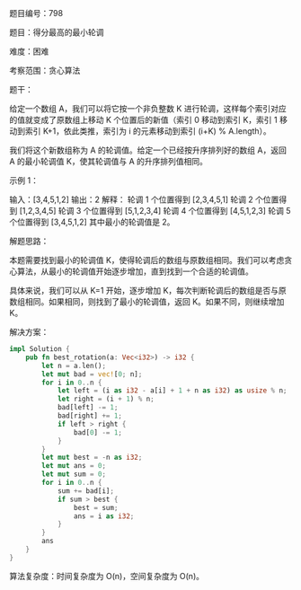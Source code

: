 题目编号：798

题目：得分最高的最小轮调

难度：困难

考察范围：贪心算法

题干：

给定一个数组 A，我们可以将它按一个非负整数 K 进行轮调，这样每个索引对应的值就变成了原数组上移动 K 个位置后的新值（索引 0 移动到索引 K，索引 1 移动到索引 K+1，依此类推，索引为 i 的元素移动到索引 (i+K) % A.length）。

我们将这个新数组称为 A 的轮调值。给定一个已经按升序排列好的数组 A，返回 A 的最小轮调值 K，使其轮调值与 A 的升序排列值相同。

示例 1：

输入：[3,4,5,1,2]
输出：2
解释：
轮调 1 个位置得到 [2,3,4,5,1]
轮调 2 个位置得到 [1,2,3,4,5]
轮调 3 个位置得到 [5,1,2,3,4]
轮调 4 个位置得到 [4,5,1,2,3]
轮调 5 个位置得到 [3,4,5,1,2]
其中最小的轮调值是 2。

解题思路：

本题需要找到最小的轮调值 K，使得轮调后的数组与原数组相同。我们可以考虑贪心算法，从最小的轮调值开始逐步增加，直到找到一个合适的轮调值。

具体来说，我们可以从 K=1 开始，逐步增加 K，每次判断轮调后的数组是否与原数组相同。如果相同，则找到了最小的轮调值，返回 K。如果不同，则继续增加 K。

解决方案：

```rust
impl Solution {
    pub fn best_rotation(a: Vec<i32>) -> i32 {
        let n = a.len();
        let mut bad = vec![0; n];
        for i in 0..n {
            let left = (i as i32 - a[i] + 1 + n as i32) as usize % n;
            let right = (i + 1) % n;
            bad[left] -= 1;
            bad[right] += 1;
            if left > right {
                bad[0] -= 1;
            }
        }
        let mut best = -n as i32;
        let mut ans = 0;
        let mut sum = 0;
        for i in 0..n {
            sum += bad[i];
            if sum > best {
                best = sum;
                ans = i as i32;
            }
        }
        ans
    }
}
```

算法复杂度：时间复杂度为 O(n)，空间复杂度为 O(n)。